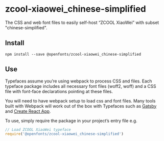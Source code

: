 
# zcool-xiaowei_chinese-simplified

The CSS and web font files to easily self-host “ZCOOL XiaoWei” with subset "chinese-simplified".

## Install

`npm install --save @openfonts/zcool-xiaowei_chinese-simplified`

## Use

Typefaces assume you’re using webpack to process CSS and files. Each typeface
package includes all necessary font files (woff2, woff) and a CSS file with
font-face declarations pointing at these files.

You will need to have webpack setup to load css and font files. Many tools built
with Webpack will work out of the box with Typefaces such as [Gatsby](https://github.com/gatsbyjs/gatsby)
and [Create React App](https://github.com/facebookincubator/create-react-app).

To use, simply require the package in your project’s entry file e.g.

```javascript
// Load ZCOOL XiaoWei typeface
require('@openfonts/zcool-xiaowei_chinese-simplified')
```
